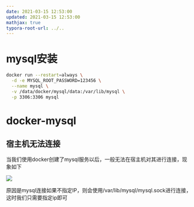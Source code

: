 ```yaml
---
date: 2021-03-15 12:53:00
updated: 2021-03-15 12:53:00
mathjax: true
typora-root-url: ../..
---
```






# mysql安装

```sh
docker run --restart=always \
  -d -e MYSQL_ROOT_PASSWORD=123456 \
  --name mysql \
  -v /data/docker/mysql/data:/var/lib/mysql \
  -p 3306:3306 mysql
```



# docker-mysql

## 宿主机无法连接

当我们使用docker创建了mysql服务以后，一般无法在宿主机对其进行连接，现象如下

![](/images/image-2021-03-15-12.54.00.159.png)

原因是mysql连接如果不指定IP，则会使用/var/lib/mysql/mysql.sock进行连接，这时我们只需要指定ip即可





